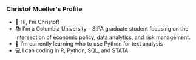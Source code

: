 ### Christof Mueller's Profile

- :wave: Hi, I'm Christof!
- :books: I'm a Columbia University – SIPA graduate student focusing on the intersection of economic policy, data analytics, and risk management.
- 🌱 I’m currently learning who to use Python for text analysis
- :computer: I can coding in R, Python, SQL, and STATA



<!--
**ChristofMS/ChristofMS** is a ✨ _special_ ✨ repository because its `README.md` (this file) appears on your GitHub profile.

Here are some ideas to get you started:

- 🔭 I’m currently working on ...
- 🌱 I’m currently learning ...
- 👯 I’m looking to collaborate on ...
- 🤔 I’m looking for help with ...
- 💬 Ask me about ...
- 📫 How to reach me: ...
- 😄 Pronouns: ...
- ⚡ Fun fact: ...
-->
